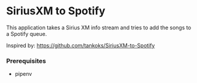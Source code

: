 # SiriusXM to Spotify

This application takes a Sirius XM info stream and tries to add the songs to a Spotify queue.

Inspired by: https://github.com/tankoks/SiriusXM-to-Spotify

### Prerequisites

* pipenv
